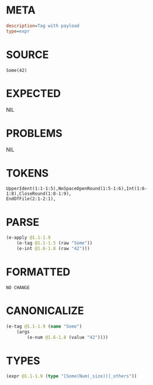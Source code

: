 # META
~~~ini
description=Tag with payload
type=expr
~~~
# SOURCE
~~~roc
Some(42)
~~~
# EXPECTED
NIL
# PROBLEMS
NIL
# TOKENS
~~~zig
UpperIdent(1:1-1:5),NoSpaceOpenRound(1:5-1:6),Int(1:6-1:8),CloseRound(1:8-1:9),
EndOfFile(2:1-2:1),
~~~
# PARSE
~~~clojure
(e-apply @1.1-1.9
	(e-tag @1.1-1.5 (raw "Some"))
	(e-int @1.6-1.8 (raw "42")))
~~~
# FORMATTED
~~~roc
NO CHANGE
~~~
# CANONICALIZE
~~~clojure
(e-tag @1.1-1.9 (name "Some")
	(args
		(e-num @1.6-1.8 (value "42"))))
~~~
# TYPES
~~~clojure
(expr @1.1-1.9 (type "[Some(Num(_size))]_others"))
~~~
